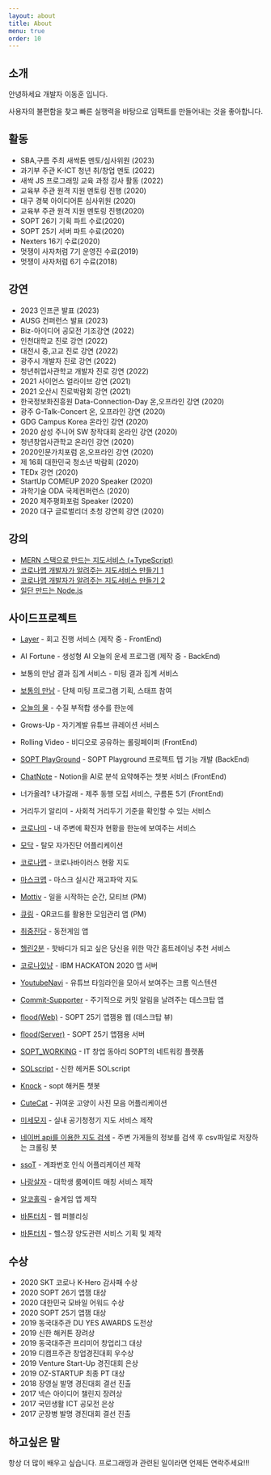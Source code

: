 ```yaml
---
layout: about
title: About
menu: true
order: 10
---
```


## 소개

안녕하세요 개발자 이동훈 입니다.

사용자의 불편함을 찾고 빠른 실행력을 바탕으로 임팩트를 만들어내는 것을 좋아합니다.

## 활동

- SBA,구름 주최 새싹톤 멘토/심사위원 (2023)
- 과기부 주관 K-ICT 청년 취/창업 멘토 (2022)
- 새싹 JS 프로그래밍 교육 과정 강사 활동 (2022)
- 교육부 주관 원격 지원 멘토링 진행 (2020)
- 대구 경북 아이디어톤 심사위원 (2020)
- 교육부 주관 원격 지원 멘토링 진행(2020)
- SOPT 26기 기획 파트 수료(2020)
- SOPT 25기 서버 파트 수료(2020)
- Nexters 16기 수료(2020)
- 멋쟁이 사자처럼 7기 운영진 수료(2019)
- 멋쟁이 사자처럼 6기 수료(2018)

## 강연

- 2023 인프콘 발표 (2023)
- AUSG 컨퍼런스 발표 (2023)
- Biz-아이디어 공모전 기조강연 (2022)
- 인천대학교 진로 강연 (2022)
- 대전시 중,고교 진로 강연 (2022)
- 광주시 개발자 진로 강연 (2022)
- 청년취업사관학교 개발자 진로 강연 (2022)
- 2021 사이언스 얼라이브 강연 (2021)
- 2021 오산시 진로박람회 강연 (2021)
- 한국정보화진흥원 Data-Connection-Day 온,오프라인 강연 (2020)
- 광주 G-Talk-Concert 온, 오프라인 강연 (2020)
- GDG Campus Korea 온라인 강연 (2020)
- 2020 삼성 주니어 SW 창작대회 온라인 강연 (2020)
- 청년창업사관학교 온라인 강연 (2020)
- 2020인문가치포럼 온,오프라인 강연 (2020)
- 제 16회 대한민국 청소년 박람회 (2020)
- TEDx 강연 (2020)
- StartUp COMEUP 2020 Speaker (2020)
- 과학기술 ODA 국제컨퍼런스 (2020)
- 2020 제주평화포럼 Speaker (2020)
- 2020 대구 글로벌리더 초청 강연회 강연 (2020)

## 강의

- [MERN 스택으로 만드는 지도서비스 (+TypeScript)](https://www.inflearn.com/course/mern-%EC%8A%A4%ED%83%9D%EC%9C%BC%EB%A1%9C-%EB%A7%8C%EB%93%9C%EB%8A%94-%EC%A7%80%EB%8F%84%EC%84%9C%EB%B9%84%EC%8A%A4-typescript)
- [코로나맵 개발자가 알려주는 지도서비스 만들기 1](https://www.inflearn.com/course/%EC%BD%94%EB%A1%9C%EB%82%98%EB%A7%B5-%EC%A7%80%EB%8F%84%EC%84%9C%EB%B9%84%EC%8A%A4)
- [코로나맵 개발자가 알려주는 지도서비스 만들기 2](https://www.inflearn.com/course/%EC%BD%94%EB%A1%9C%EB%82%98%EB%A7%B5-%EC%A7%80%EB%8F%84%EC%84%9C%EB%B9%84%EC%8A%A4-%EC%9D%91%EC%9A%A9)
- [일단 만드는 Node.js](https://www.codelion.net/catalog/Q291cnNlTm9kZTp4bjY4)

## 사이드프로젝트

- [Layer](https://disquiet.io/@klmhyeonwoo/makerlog/%ED%9A%8C%EA%B3%A0-%EC%9E%98%ED%95%98%EB%8A%94-%ED%8C%80%EC%97%90%EC%84%9C-%ED%9A%8C%EA%B3%A0-%EC%A7%84%ED%96%89%ED%95%98%EA%B8%B0-%EC%9E%91%EC%84%B1-%EC%A4%91) - 회고 진행 서비스 (제작 중 - FrontEnd)

- AI Fortune - 생성형 AI 오늘의 운세 프로그램 (제작 중 - BackEnd)

- 보통의 만남 결과 집계 서비스 - 미팅 결과 집계 서비스

- [보통의 만남](https://ep08yoursummerordinarymeeting.oopy.io/) - 단체 미팅 프로그램 기획, 스태프 참여

- [오늘의 물](https://disquiet.io/product/%EC%98%A4%EB%8A%98%EC%9D%98%EB%AC%BC) - 수질 부적합 생수를 한눈에

- Grows-Up - 자기계발 유튜브 큐레이션 서비스

- Rolling Video - 비디오로 공유하는 롤링페이퍼 (FrontEnd)

- [SOPT PlayGround](https://playground.sopt.org/intro) - SOPT Playground 프로젝트 탭 기능 개발 (BackEnd)

- [ChatNote](https://github.com/chatnote/ChatnoteFrontend) - Notion을 AI로 분석 요약해주는 챗봇 서비스 (FrontEnd)

- 너가올레? 내가갈래 - 제주 동행 모집 서비스, 구름톤 5기 (FrontEnd)

- 거리두기 알리미 - 사회적 거리두기 기준을 확인할 수 있는 서비스

- [코로나미](https://coroname.site) - 내 주변에 확진자 현황을 한눈에 보여주는 서비스

- [모닥](https://play.google.com/store/apps/details?id=modoc.care&hl=ko) - 탈모 자가진단 어플리케이션

- [코로나맵](https://coronamap.site) - 코로나바이러스 현황 지도

- [마스크맵](https://maskmap.site) - 마스크 실시간 재고파악 지도

- [Mottiv](https://github.com/Motiiv/motiiv-front) - 일을 시작하는 순간, 모티브 (PM)

- [큐링](https://apps.apple.com/kr/app/%ED%81%90%EB%A7%81-qr%EC%BD%94%EB%93%9C%EB%A1%9C-%EB%A7%8C%EB%93%A4%EC%96%B4%EA%B0%80%EB%8A%94-%EC%9A%B0%EB%A6%AC%EC%9D%98-%EB%AA%A8%EC%9E%84/id1523625666) - QR코드를 활용한 모임관리 앱 (PM)

- [취중진담](https://play.google.com/store/apps/details?id=modac.coingame&hl=ko) - 동전게임 앱

- [헬린2분](https://github.com/sopt12-hackathon/frontend_web) - 핫바디가 되고 싶은 당신을 위한 막간 홈트레이닝 추천 서비스

- [코로나있냥](https://github.com/COVID19-CAT/cocat-api) - IBM HACKATON 2020 앱 서버

- [YoutubeNavi](https://chrome.google.com/webstore/detail/kaendllmbeoemkbeegjplfoeaejmonpb/publish-accepted?authuser=0&hl=ko) - 유튜브 타임라인을 모아서 보여주는 크롬 익스텐션

- [Commit-Supporter](https://github.com/donghunee/sopt-git-commit) - 주기적으로 커밋 알림을 날려주는 데스크탑 앱

- [flood(Web)](https://floodweb.herokuapp.com/) - SOPT 25기 앱잼용 웹 (데스크탑 뷰)

- [flood(Server)](https://github.com/Flood-SOPT25th/Flood-Server) - SOPT 25기 앱잼용 서버

- [SOPT_WORKING](https://soptworking.herokuapp.com/) - IT 창업 동아리 SOPT의 네트워킹 플랫폼

- [SOLscript](https://github.com/SOLscript) - 신한 헤커톤 SOLscript

- [Knock](https://github.com/sopkathon/server) - sopt 해커톤 챗봇

- [CuteCat](https://github.com/donghunee/cute_cat/) - 귀여운 고양이 사진 모음 어플리케이션

- [미세모지](https://misemozi.me) - 실내 공기청정기 지도 서비스 제작

- [네이버 api를 이용한 지도 검색](https://github.com/donghunee/naver_map_data) - 주변 가게들의 정보를 검색 후 csv파일로 저장하는 크롤링 봇

- [ssoT](https://play.google.com/store/apps/details?id=menu.techdown.org.taltal) - 계좌번호 인식 어플리케이션 제작

- [나랑살자](https://github.com/DONGhunee/roomate) - 대학생 룸메이트 매칭 서비스 제작

- [알코홀릭](https://play.google.com/store/apps/details?id=com.baton.lee.alcoholic) - 술게임 앱 제작

- [바톤터치](https://warm-eyrie-25829.herokuapp.com/) - 웹 퍼블리싱

- [바톤터치](https://giging.tistory.com/5?category=323741) - 헬스장 양도관련 서비스 기획 및 제작

## 수상

- 2020 SKT 코로나 K-Hero 감사패 수상
- 2020 SOPT 26기 앱잼 대상
- 2020 대한민국 모바일 어워드 수상
- 2020 SOPT 25기 앱잼 대상
- 2019 동국대주관 DU YES AWARDS 도전상
- 2019 신한 해커톤 장려상
- 2019 동국대주관 프리미어 창업리그 대상
- 2019 디캠프주관 창업경진대회 우수상
- 2019 Venture Start-Up 경진대회 은상
- 2019 OZ-STARTUP 최종 PT 대상
- 2018 장영실 발명 경진대회 결선 진출
- 2017 넥슨 아이디어 챌린지 장려상
- 2017 국민생활 ICT 공모전 은상
- 2017 군장병 발명 경진대회 결선 진출

## 하고싶은 말

항상 더 많이 배우고 싶습니다. 프로그래밍과 관련된 일이라면 언제든 연락주세요!!!
